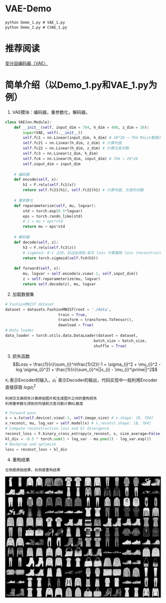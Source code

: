 # VAE-Demo
```
python Demo_1.py # VAE_1.py
python Demo_2.py # CVAE_1.py
```

# 推荐阅读
[变分自编码器（VAE）](https://zhuanlan.zhihu.com/p/348498294)

# 简单介绍（以Demo_1.py和VAE_1.py为例）
1. VAE模块：编码器，重参数化，解码器。
```python
class VAE(nn.Module):
    def __init__(self, input_dim = 784, h_dim = 400, z_dim = 20):
        super(VAE, self).__init__()
        self.fc1 = nn.Linear(input_dim, h_dim) # 28*28 → 784 Mnist数据大小
        self.fc21 = nn.Linear(h_dim, z_dim) # 计算均值
        self.fc22 = nn.Linear(h_dim, z_dim) # 计算方差对数
        self.fc3 = nn.Linear(z_dim, h_dim)
        self.fc4 = nn.Linear(h_dim, input_dim) # 784 → 28*28
        self.input_dim = input_dim

    # 编码器
    def encode(self, x):
        h1 = F.relu(self.fc1(x))
        return self.fc21(h1), self.fc22(h1) # 计算均值、方差的对数

    # 重参数化
    def reparameterize(self, mu, logvar): 
        std = torch.exp(0.5*logvar)
        eps = torch.randn_like(std)
        # z = mu + eps*std
        return mu + eps*std

    # 解码器
    def decode(self, z):
        h3 = F.relu(self.fc3(z))
        # sigmoid: 0-1 之间，后边会用到 BCE loss 计算重构 loss（reconstruction loss）
        return torch.sigmoid(self.fc4(h3))

    def forward(self, x):
        mu, logvar = self.encode(x.view(-1, self.input_dim))
        z = self.reparameterize(mu, logvar)
        return self.decode(z), mu, logvar
```

2. 加载数据集
```python
# FashionMNIST dataset
dataset = datasets.FashionMNIST(root = './data', 
                        train = True, 
                        transform = transforms.ToTensor(), 
                        download = True)
# Data loader
data_loader = torch.utils.data.DataLoader(dataset = dataset,
                                        batch_size = batch_size, 
                                        shuffle = True)
```

3. 损失函数 <br />
$$Loss = \frac{1}{n}\sum_{i}^n\frac{1}{2}(-1 + \sigma_{i}^2 + \mu_{i}^2 - log \sigma_{i}^2) + \frac{1}{n}\sum_{i}^n||x_{i} - \mu_{i}^\prime||^2$$

$x_{i}$ 表示Encoder的输入，$\mu_{i}^\prime$ 表示Decoder的输出，代码实现中一般利用Encoder直接获取 $log \sigma_{i}^2$

```
利用交叉熵损失计算原始图片和生成图片之间的重构损失
利用重参数化得到的均值和方差对数计算KL散度
```

```python
# Forward pass
x = x.to(self.device).view(-1, self.image_size) # x.shape: [B, 784]
x_reconst, mu, log_var = self.model(x) # x_reconst.shape: [B, 784]
# Compute reconstruction loss and kl divergence
reconst_loss = F.binary_cross_entropy(x_reconst, x, size_average=False)
kl_div = -0.5 * torch.sum(1 + log_var - mu.pow(2) - log_var.exp())
# Backprop and optimize
loss = reconst_loss + kl_div
```

4. 重构结果
```
左侧是原始结果，右侧是重构结果
```
<div align=center>
<img src ="./samples/reconst-20.png" width="600"/>
</div>
